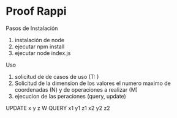 # Proof Rappi

Pasos de Instalación
1. instalación de node
2. ejecutar npm install
3. ejecutar node index.js

Uso
1. solicitud de de casos de uso (T: )
2. Solicitud de la dimension de los valores
el numero maximo de coordenadas (N) y de operaciones a realizar (M)
3. ejecucion de las peraciones (query, update)

  UPDATE x y z W
  QUERY x1 y1 z1 x2 y2 z2
